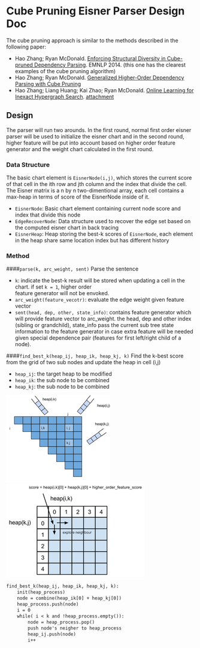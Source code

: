 
# Cube Pruning Eisner Parser Design Doc                                                                                     

The cube pruning approach is similar to the methods described in the following paper:                                                    
* Hao Zhang; Ryan McDonald. [Enforcing Structural Diversity in Cube-pruned Dependency Parsing](http://www.aclweb.org/anthology/P/P14/P14-2107.pdf). EMNLP 2014. (this one has the clearest examples of the cube pruning algorithm) 
* Hao Zhang; Ryan McDonald. [Generalized Higher-Order Dependency Parsing with Cube Pruning](http://www.aclweb.org/anthology/D/D12/D12-1030.pdf)                                                                                     
* Hao Zhang; Liang Huang; Kai Zhao; Ryan McDonald. [Online Learning for Inexact Hypergraph Search](http://www.aclweb.org/anthology/D/D13/D13-1093.pdf). [attachment](http://www.aclweb.org/anthology/attachments/D/D13/D13-1093.Attachment.pdf)                                                                                                       

## Design                                                                                                         

The parser will run two arounds. In the first round, normal first order eisner parser will be used to initialize the eisner chart and in the second round, higher feature will be put into account based on higher order feature generator and the weight chart calculated in the first round.                            

### Data Structure
The basic chart element is `EisnerNode(i,j)`, which stores the current score of that cell in the ith row and jth column and the index that divide the cell. The Eisner matrix is a n by n two-dimentional array, each cell 
contains a max-heap in terms of score of the EisnerNode inside of it.  

* `EisnerNode`: Basic chart element containing current node score and index that divide this node  
* `EdgeRecoverNode`: Data structure used to recover the edge set based on the computed eisner chart in back tracing  
* `EisnerHeap`: Heap storing the best-k scores of `EisnerNode`, each element in the heap share same location index but has different history 

 

### Method
 
####`parse(k, arc_weight, sent)` 
Parse the sentence

* `k`: indicate the best-k result will be stored when updating a cell in the chart. if set `k = 1`, higher order  
feature generator will not be envoked.                                                                            
* `arc_weight(feature_vecotr)`: evaluate the edge weight given feature vector
* `sent(head, dep, other, state_info)`:  contains feature generator which will provide feature vector to arc_weight.
the head, dep and other index (sibling or grandchild), state_info pass the current sub tree state information 
to the feature generator in case extra feature will be needed given special dependence pair (features for first
left/right child of a node).

####`find_best_k(heap_ij, heap_ik, heap_kj, k)` 
Find the k-best score from the grid of two sub nodes and update the heap in cell (i,j) 

* `heap_ij`: the target heap to be modified 
* `heap_ik`: the sub node to be combined 
* `heap_kj`: the sub node to be combined   

![chart](chart.png) ![cube_pruning](cube_pruning.png) 

``` 
find_best_k(heap_ij, heap_ik, heap_kj, k):
	init(heap_process)
	node = combine(heap_ik[0] + heap_kj[0])
	heap_process.push(node)
	i = 0
	while( i < k and !heap_process.empty()):
		node = heap_process.pop()
		push node's neigher to heap_process
		heap_ij.push(node)
		i++
```